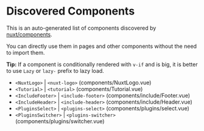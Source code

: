 # Discovered Components

This is an auto-generated list of components discovered by [nuxt/components](https://github.com/nuxt/components).

You can directly use them in pages and other components without the need to import them.

**Tip:** If a component is conditionally rendered with `v-if` and is big, it is better to use `Lazy` or `lazy-` prefix to lazy load.

- `<NuxtLogo>` | `<nuxt-logo>` (components/NuxtLogo.vue)
- `<Tutorial>` | `<tutorial>` (components/Tutorial.vue)
- `<IncludeFooter>` | `<include-footer>` (components/include/Footer.vue)
- `<IncludeHeader>` | `<include-header>` (components/include/Header.vue)
- `<PluginsSelect>` | `<plugins-select>` (components/plugins/select.vue)
- `<PluginsSwitcher>` | `<plugins-switcher>` (components/plugins/switcher.vue)
